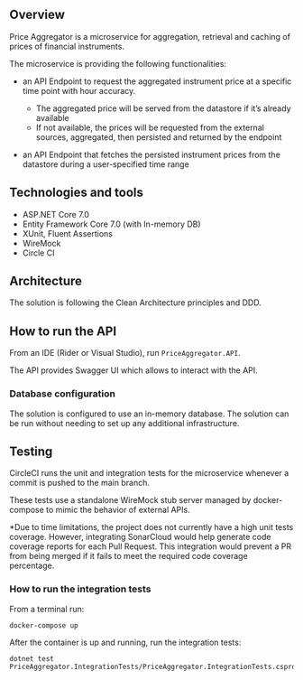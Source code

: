 ## Overview
Price Aggregator is a microservice for aggregation, retrieval and caching of prices of financial
instruments.

The microservice is providing the following functionalities:
- an API Endpoint to request the aggregated instrument price at a specific time point
with hour accuracy.
  - The aggregated price will be served from the datastore if it’s already available
  - If not available, the prices will be requested from the external sources,
  aggregated, then persisted and returned by the endpoint
  

- an API Endpoint that fetches the persisted instrument prices from the datastore
  during a user-specified time range

## Technologies and tools 
- ASP.NET Core 7.0
- Entity Framework Core 7.0 (with In-memory DB)
- XUnit, Fluent Assertions
- WireMock
- Circle CI

## Architecture
The solution is following the Clean Architecture principles and DDD.

## How to run the API
From an IDE (Rider or Visual Studio), run `PriceAggregator.API`.

The API provides Swagger UI which allows to interact with the API.

### Database configuration
The solution is configured to use an in-memory database. The solution can be run without needing 
to set up any additional infrastructure.

## Testing
CircleCI runs the unit and integration tests for the microservice whenever a commit is pushed to the 
main branch. 

These tests use a standalone WireMock stub server managed by docker-compose to mimic the behavior of external APIs.


*Due to time limitations, the project does not currently have a high unit tests coverage. 
However, integrating SonarCloud would help generate code coverage reports for each Pull Request. This integration would prevent a PR from being merged if it fails to meet the required code coverage percentage.

### How to run the integration tests
From a terminal run:

```
docker-compose up
```
After the container is up and running, run the integration tests:
```
dotnet test PriceAggregator.IntegrationTests/PriceAggregator.IntegrationTests.csproj
```
